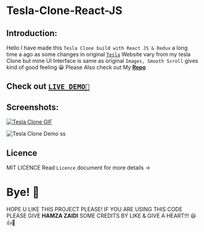 # Tesla-Clone-React-JS

## Introduction: 
  Hello I have made this `Tesla Clone build with React JS & Redux` a long time a ago as some changes in original [`Tesla`](https://www.tesla.com/) Website vary from my tesla Clone but mine UI Interface is same as original `Images, Smooth Scroll` gives kind of good feeling 😀 Please Also check out My [**Repo**](https://github.com/HamzaZaidiX/Tesla-Clone-React-JS/)
  
## Check out [`LIVE DEMO🚀`](https://tesla-clone-shjz.vercel.app/)
  
## Screenshots:

<a href="https://im4.ezgif.com/tmp/ezgif-4-d44b975074.gif" target="_blank"><img src="https://im4.ezgif.com/tmp/ezgif-4-d44b975074.gif" alt="Tesla Clone GIF" /></a>
 
![Tesla Clone Demo ss](https://user-images.githubusercontent.com/52501040/176946203-927c4289-2735-4ad3-baba-7aa33ed0c2c4.jpg)

## Licence
MIT LICENCE Read `Licence` document for more details ->

# Bye! 👋
HOPE U LIKE THIS PROJECT PLEASE! IF YOU ARE USING THIS CODE PLEASE GIVE **HAMZA ZAIDI** SOME CREDITS BY LIKE & GIVE A HEART!!! 😃👍💛
